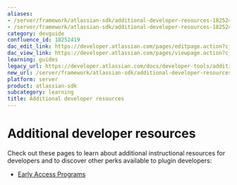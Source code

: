 ```yaml
---
aliases:
- /server/framework/atlassian-sdk/additional-developer-resources-18252419.html
- /server/framework/atlassian-sdk/additional-developer-resources-18252419.md
category: devguide
confluence_id: 18252419
dac_edit_link: https://developer.atlassian.com/pages/editpage.action?cjm=wozere&pageId=18252419
dac_view_link: https://developer.atlassian.com/pages/viewpage.action?cjm=wozere&pageId=18252419
learning: guides
legacy_url: https://developer.atlassian.com/docs/developer-tools/additional-developer-resources
new_url: /server/framework/atlassian-sdk/additional-developer-resources
platform: server
product: atlassian-sdk
subcategory: learning
title: Additional developer resources
---
```

# Additional developer resources

Check out these pages to learn about additional instructional resources for developers and to discover other perks available to plugin developers:

-   [Early Access Programs](/server/framework/atlassian-sdk/early-access-programs)






























































































































































